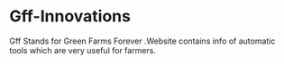 # Gff-Innovations
Gff Stands for Green Farms Forever .Website contains info of automatic tools which are very useful for farmers.
